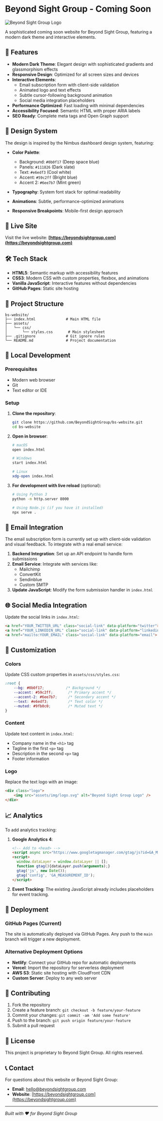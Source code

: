 # Beyond Sight Group - Coming Soon

![Beyond Sight Group Logo](https://img.shields.io/badge/Beyond%20Sight%20Group-Coming%20Soon-blue?style=for-the-badge&logo=data:image/svg+xml;base64,PHN2ZyB3aWR0aD0iMjQiIGhlaWdodD0iMjQiIHZpZXdCb3g9IjAgMCAyNCAyNCIgZmlsbD0ibm9uZSIgeG1sbnM9Imh0dHA6Ly93d3cudzMub3JnLzIwMDAvc3ZnIj4KPHBhdGggZD0iTTEyIDJMMTMuMDkgOC4yNkwyMCA5TDEzLjA5IDE1Ljc0TDEyIDIyTDEwLjkxIDE1Ljc0TDQgOUwxMC45MSA4LjI2TDEyIDJaIiBmaWxsPSJ3aGl0ZSIvPgo8L3N2Zz4K)

A sophisticated coming soon website for Beyond Sight Group, featuring a modern dark theme and interactive elements.

## 🌟 Features

- **Modern Dark Theme**: Elegant design with sophisticated gradients and glassmorphism effects
- **Responsive Design**: Optimized for all screen sizes and devices
- **Interactive Elements**: 
  - Email subscription form with client-side validation
  - Animated logo and text effects
  - Subtle cursor-following background animation
  - Social media integration placeholders
- **Performance Optimized**: Fast loading with minimal dependencies
- **Accessibility Focused**: Semantic HTML with proper ARIA labels
- **SEO Ready**: Complete meta tags and Open Graph support

## 🎨 Design System

The design is inspired by the Nimbus dashboard design system, featuring:

- **Color Palette**:
  - Background: `#0b0f17` (Deep space blue)
  - Panels: `#111826` (Dark slate)
  - Text: `#e6edf3` (Cool white)
  - Accent: `#59c2ff` (Bright blue)
  - Accent 2: `#6ee7b7` (Mint green)

- **Typography**: System font stack for optimal readability
- **Animations**: Subtle, performance-optimized animations
- **Responsive Breakpoints**: Mobile-first design approach

## 🚀 Live Site

Visit the live website: **[https://beyondsightgroup.com](https://beyondsightgroup.com)**

## 🛠 Tech Stack

- **HTML5**: Semantic markup with accessibility features
- **CSS3**: Modern CSS with custom properties, flexbox, and animations
- **Vanilla JavaScript**: Interactive features without dependencies
- **GitHub Pages**: Static site hosting

## 📂 Project Structure

```
bs-website/
├── index.html              # Main HTML file
├── assets/
│   └── css/
│       └── styles.css       # Main stylesheet
├── .gitignore              # Git ignore rules
└── README.md               # Project documentation
```

## 🔧 Local Development

### Prerequisites

- Modern web browser
- Git
- Text editor or IDE

### Setup

1. **Clone the repository**:
   ```bash
   git clone https://github.com/BeyondSightGroup/bs-website.git
   cd bs-website
   ```

2. **Open in browser**:
   ```bash
   # macOS
   open index.html
   
   # Windows
   start index.html
   
   # Linux
   xdg-open index.html
   ```

3. **For development with live reload** (optional):
   ```bash
   # Using Python 3
   python -m http.server 8000
   
   # Using Node.js (if you have it installed)
   npx serve .
   ```

## 📧 Email Integration

The email subscription form is currently set up with client-side validation and visual feedback. To integrate with a real email service:

1. **Backend Integration**: Set up an API endpoint to handle form submissions
2. **Email Service**: Integrate with services like:
   - Mailchimp
   - ConvertKit
   - Sendinblue
   - Custom SMTP
3. **Update JavaScript**: Modify the form submission handler in `index.html`

## 🌐 Social Media Integration

Update the social links in `index.html`:

```html
<a href="YOUR_TWITTER_URL" class="social-link" data-platform="twitter">
<a href="YOUR_LINKEDIN_URL" class="social-link" data-platform="linkedin">
<a href="mailto:YOUR_EMAIL" class="social-link" data-platform="email">
```

## 🎯 Customization

### Colors

Update CSS custom properties in `assets/css/styles.css`:

```css
:root {
    --bg: #0b0f17;          /* Background */
    --accent: #59c2ff;       /* Primary accent */
    --accent-2: #6ee7b7;     /* Secondary accent */
    --text: #e6edf3;         /* Text color */
    --muted: #9fb0c0;        /* Muted text */
}
```

### Content

Update text content in `index.html`:

- Company name in the `<h1>` tag
- Tagline in the first `<p>` tag  
- Description in the second `<p>` tag
- Footer information

### Logo

Replace the text logo with an image:

```html
<div class="logo">
    <img src="assets/img/logo.svg" alt="Beyond Sight Group Logo" />
</div>
```

## 📈 Analytics

To add analytics tracking:

1. **Google Analytics 4**:
   ```html
   <!-- Add to <head> -->
   <script async src="https://www.googletagmanager.com/gtag/js?id=GA_MEASUREMENT_ID"></script>
   <script>
     window.dataLayer = window.dataLayer || [];
     function gtag(){dataLayer.push(arguments);}
     gtag('js', new Date());
     gtag('config', 'GA_MEASUREMENT_ID');
   </script>
   ```

2. **Event Tracking**: The existing JavaScript already includes placeholders for event tracking.

## 🚀 Deployment

### GitHub Pages (Current)

The site is automatically deployed via GitHub Pages. Any push to the `main` branch will trigger a new deployment.

### Alternative Deployment Options

- **Netlify**: Connect your GitHub repo for automatic deployments
- **Vercel**: Import the repository for serverless deployment  
- **AWS S3**: Static site hosting with CloudFront CDN
- **Custom Server**: Deploy to any web server

## 🤝 Contributing

1. Fork the repository
2. Create a feature branch: `git checkout -b feature/your-feature`
3. Commit your changes: `git commit -am 'Add some feature'`
4. Push to the branch: `git push origin feature/your-feature`
5. Submit a pull request

## 📄 License

This project is proprietary to Beyond Sight Group. All rights reserved.

## 📞 Contact

For questions about this website or Beyond Sight Group:

- **Email**: hello@beyondsightgroup.com
- **Website**: [https://beyondsightgroup.com](https://beyondsightgroup.com)

---

*Built with ❤️ for Beyond Sight Group*